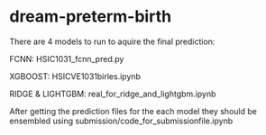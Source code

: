 # dream-preterm-birth
There are 4 models to run to aquire the final prediction:


FCNN:  	HSIC1031_fcnn_pred.py

XGBOOST: HSICVE1031birles.ipynb

RIDGE & LIGHTGBM:  	real_for_ridge_and_lightgbm.ipynb


After getting the prediction files for the each model they should be ensembled using submission/code_for_submissionfile.ipynb
